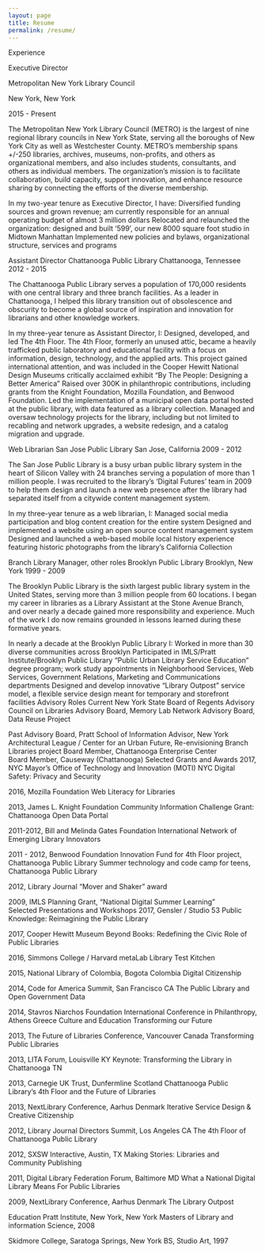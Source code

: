 ```yaml
---
layout: page
title: Resume
permalink: /resume/
---
```


Experience

Executive Director

Metropolitan New York Library Council

New York, New York

2015 - Present

The Metropolitan New York Library Council (METRO) is the largest of nine regional library councils in New York State, serving all the boroughs of New York City as well as Westchester County. METRO’s membership spans +/-250 libraries, archives, museums, non-profits, and others as organizational members, and also includes students, consultants, and others as individual members. The organization’s mission is to facilitate collaboration, build capacity, support innovation, and enhance resource sharing by connecting the efforts of the diverse membership.

In my two-year tenure as Executive Director, I have:
Diversified funding sources and grown revenue; am currently responsible for an annual operating budget of almost 3 million dollars
Relocated and relaunched the organization: designed and built ‘599’, our new 8000 square foot studio in Midtown Manhattan
Implemented new policies and bylaws, organizational structure, services and programs

 
Assistant Director
Chattanooga Public Library
Chattanooga, Tennessee
2012 - 2015

The Chattanooga Public Library serves a population of 170,000 residents with one central library and three branch facilities. As a leader in Chattanooga, I helped this library transition out of obsolescence and obscurity to become a global source of inspiration and innovation for librarians and other knowledge workers.

In my three-year tenure as Assistant Director, I:
Designed, developed, and led The 4th Floor. The 4th Floor, formerly an unused attic, became a heavily trafficked public laboratory and educational facility with a focus on information, design, technology, and the applied arts. This project gained international attention, and was included in the Cooper Hewitt National Design Museums critically acclaimed exhibit “By The People: Designing a Better America”
Raised over 300K in philanthropic contributions, including grants from the Knight Foundation, Mozilla Foundation, and Benwood Foundation.
Led the implementation of a municipal open data portal hosted at the public library, with data featured as a library collection.
Managed and oversaw technology projects for the library, including but not limited to recabling and network upgrades, a website redesign, and a catalog migration and upgrade.

Web Librarian
San Jose Public Library
San Jose, California
2009 - 2012

The San Jose Public Library is a busy urban public library system in the heart of Silicon Valley with 24 branches serving a population of more than 1 million people. I was recruited to the library’s ‘Digital Futures’ team in 2009 to help them design and launch a new web presence after the library had separated itself from a citywide content management system.

In my three-year tenure as a web librarian, I:
Managed social media participation and blog content creation for the entire system
Designed and implemented a website using an open source content management system
Designed and launched a web-based mobile local history experience featuring historic photographs from the library’s California Collection

Branch Library Manager, other roles
Brooklyn Public Library
Brooklyn, New York
1999 - 2009

The Brooklyn Public Library is the sixth largest public library system in the United States, serving more than 3 million people from 60 locations. I began my career in libraries as a Library Assistant at the Stone Avenue Branch, and over nearly a decade gained more responsibility and experience. Much of the work I do now remains grounded in lessons learned during these formative years.

In nearly a decade at the Brooklyn Public Library I:
Worked in more than 30 diverse communities across Brooklyn
Participated in IMLS/Pratt Institute/Brooklyn Public Library “Public Urban Library Service Education” degree program; work study appointments in Neighborhood Services, Web Services, Government Relations, Marketing and Communications departments
Designed and develop innovative “Library Outpost” service model, a flexible service design meant for temporary and storefront facilities
Advisory Roles 
Current
New York State Board of Regents Advisory Council on Libraries
Advisory Board, Memory Lab Network
Advisory Board, Data Reuse Project


Past
Advisory Board, Pratt School of Information	
Advisor, New York Architectural League / Center for an Urban Future, Re-envisioning Branch Libraries project 
Board Member, Chattanooga Enterprise Center				
Board Member, Causeway (Chattanooga)
Selected Grants and Awards
2017, NYC Mayor’s Office of Technology and Innovation (MOTI)
NYC Digital Safety: Privacy and Security 

2016, Mozilla Foundation
Web Literacy for Libraries

2013, James L. Knight Foundation
Community Information Challenge Grant: Chattanooga Open Data Portal

2011-2012, Bill and Melinda Gates Foundation
International Network of Emerging Library Innovators

2011 - 2012, Benwood Foundation
Innovation Fund for 4th Floor project, Chattanooga Public Library
Summer technology and code camp for teens, Chattanooga Public Library

2012, Library Journal “Mover and Shaker” award

2009, IMLS Planning Grant, “National Digital Summer Learning”	
Selected Presentations and Workshops
2017, Gensler / Studio 53
Public Knowledge: Reimagining the Public Library

2017, Cooper Hewitt Museum
Beyond Books: Redefining the Civic Role of Public Libraries

2016, Simmons College / Harvard metaLab
Library Test Kitchen

2015, National Library of Colombia, Bogota Colombia
Digital Citizenship

2014, Code for America Summit, San Francisco CA
The Public Library and Open Government Data

2014, Stavros Niarchos Foundation International Conference in Philanthropy, Athens Greece
Culture and Education Transforming our Future

2013, The Future of Libraries Conference, Vancouver Canada
Transforming Public Libraries

2013, LITA Forum, Louisville KY
Keynote: Transforming the Library in Chattanooga TN

 2013, Carnegie UK Trust, Dunfermline Scotland
Chattanooga Public Library’s 4th Floor and the Future of Libraries

2013, NextLibrary Conference, Aarhus Denmark
Iterative Service Design & Creative Citizenship

2012, Library Journal Directors Summit, Los Angeles CA
The 4th Floor of Chattanooga Public Library

 2012, SXSW Interactive, Austin, TX
Making Stories: Libraries and Community Publishing

2011, Digital Library Federation Forum, Baltimore MD
What a National Digital Library Means For Public Libraries

2009, NextLibrary Conference, Aarhus Denmark
The Library Outpost

Education
Pratt Institute, New York, New York 
Masters of Library and information Science, 2008

Skidmore College, Saratoga Springs, New York 
BS, Studio Art, 1997





